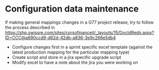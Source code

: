 # Configuration data maintenance

If making general mappings changes in a G77 project release, try to follow the process described in 
https://shp.swissre.com/sites/corsofinanceit/_layouts/15/DocIdRedir.aspx?ID=CCC@a690ccd9-d62d-42db-a836-3e9c266e5db4

- Configure changes first in a sprint specific excel template (against the latest production mapping for the particular mapping type)
- Create script and store in a jira specific upgrade script
- Modify excel to have a note about the jira you were working on


